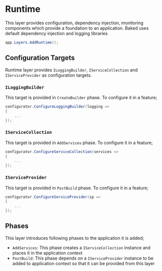 # Runtime

This layer provides configuration, dependency injection, monitoring components 
which provide a foundation to an application. Baked uses default 
dependency injection and logging libraries
 

```csharp
app.Layers.AddRuntime();
```

## Configuration Targets

Runtime layer provides `ILoggingBuilder`, `IServiceCollection` and `IServiceProvider`
as configuration targets.

### `ILoggingBuilder`

This target is provided in `CreateBuilder` phase. To configure it in a feature;

```csharp
configurator.ConfigureLoggingBuilder(logging =>
{
    ...
});
```

### `IServiceCollection`

This target is provided in `AddServices` phase. To configure it in a feature;

```csharp
configurator.ConfigureServiceCollection(services =>
{
    ...
});
```

### `IServiceProvider`

This target is provided in `PostBuild` phase. To configure it in a feature;

```csharp
configurator.ConfigureServiceProvider(sp =>
{
    ...
});
```

## Phases

This layer introduces following phases to the application it is added;

- `AddServices`: This phase creates a `IServiceCollection` instance and places
  it in the application context
- `PostBuild`: This phase depends on a `IServiceProvider` instance to be added
  to application context so that it can be provided from this layer
